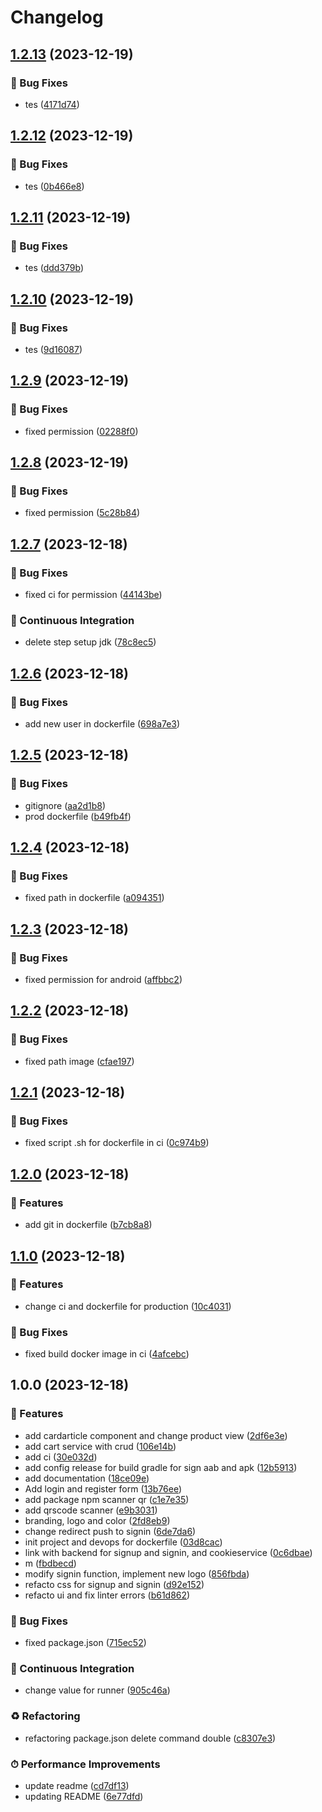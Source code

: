 # Changelog

## [1.2.13](https://github.com/corentin35000/CashManager_FrontEnd/compare/v1.2.12...v1.2.13) (2023-12-19)


### 🐛 Bug Fixes

* tes ([4171d74](https://github.com/corentin35000/CashManager_FrontEnd/commit/4171d74e2a4580abeba079a620ef667baff39dff))

## [1.2.12](https://github.com/corentin35000/CashManager_FrontEnd/compare/v1.2.11...v1.2.12) (2023-12-19)


### 🐛 Bug Fixes

* tes ([0b466e8](https://github.com/corentin35000/CashManager_FrontEnd/commit/0b466e812c9c0d9bb763961c3234bfd6e11d6777))

## [1.2.11](https://github.com/corentin35000/CashManager_FrontEnd/compare/v1.2.10...v1.2.11) (2023-12-19)


### 🐛 Bug Fixes

* tes ([ddd379b](https://github.com/corentin35000/CashManager_FrontEnd/commit/ddd379ba45710aa269b227c672ab57ff7563dfce))

## [1.2.10](https://github.com/corentin35000/CashManager_FrontEnd/compare/v1.2.9...v1.2.10) (2023-12-19)


### 🐛 Bug Fixes

* tes ([9d16087](https://github.com/corentin35000/CashManager_FrontEnd/commit/9d160875057cca1b22a7843d3c2ae43c3933a7fb))

## [1.2.9](https://github.com/corentin35000/CashManager_FrontEnd/compare/v1.2.8...v1.2.9) (2023-12-19)


### 🐛 Bug Fixes

* fixed permission ([02288f0](https://github.com/corentin35000/CashManager_FrontEnd/commit/02288f03306a059d9523dd0bb12900d4971a2d89))

## [1.2.8](https://github.com/corentin35000/CashManager_FrontEnd/compare/v1.2.7...v1.2.8) (2023-12-19)


### 🐛 Bug Fixes

* fixed permission ([5c28b84](https://github.com/corentin35000/CashManager_FrontEnd/commit/5c28b84eaf2e613c3a129b90136b936b3d7635e9))

## [1.2.7](https://github.com/corentin35000/CashManager_FrontEnd/compare/v1.2.6...v1.2.7) (2023-12-18)


### 🐛 Bug Fixes

* fixed ci for permission ([44143be](https://github.com/corentin35000/CashManager_FrontEnd/commit/44143be59d7619c898019fe5da9c5b1730d65719))


### 🔧 Continuous Integration

* delete step setup jdk ([78c8ec5](https://github.com/corentin35000/CashManager_FrontEnd/commit/78c8ec5e2802e1c6b1312cdefb0f7aa769ad1a5e))

## [1.2.6](https://github.com/corentin35000/CashManager_FrontEnd/compare/v1.2.5...v1.2.6) (2023-12-18)


### 🐛 Bug Fixes

* add new user in dockerfile ([698a7e3](https://github.com/corentin35000/CashManager_FrontEnd/commit/698a7e36eedfa4b363ef68f85d16958c52ae6a7a))

## [1.2.5](https://github.com/corentin35000/CashManager_FrontEnd/compare/v1.2.4...v1.2.5) (2023-12-18)


### 🐛 Bug Fixes

* gitignore ([aa2d1b8](https://github.com/corentin35000/CashManager_FrontEnd/commit/aa2d1b8a571b7b139171e34059ed66bbb4285291))
* prod dockerfile ([b49fb4f](https://github.com/corentin35000/CashManager_FrontEnd/commit/b49fb4f6ac13d9be33300d48e725689eb6976c95))

## [1.2.4](https://github.com/corentin35000/CashManager_FrontEnd/compare/v1.2.3...v1.2.4) (2023-12-18)


### 🐛 Bug Fixes

* fixed path in dockerfile ([a094351](https://github.com/corentin35000/CashManager_FrontEnd/commit/a09435168fa45ac6d4b8f99141689a17cfda55fa))

## [1.2.3](https://github.com/corentin35000/CashManager_FrontEnd/compare/v1.2.2...v1.2.3) (2023-12-18)


### 🐛 Bug Fixes

* fixed permission for android ([affbbc2](https://github.com/corentin35000/CashManager_FrontEnd/commit/affbbc202543fe4b1289965e147fbdacfa0a9302))

## [1.2.2](https://github.com/corentin35000/CashManager_FrontEnd/compare/v1.2.1...v1.2.2) (2023-12-18)


### 🐛 Bug Fixes

* fixed path image ([cfae197](https://github.com/corentin35000/CashManager_FrontEnd/commit/cfae197a4731c7c4a6e06a8b1549b519aed3d268))

## [1.2.1](https://github.com/corentin35000/CashManager_FrontEnd/compare/v1.2.0...v1.2.1) (2023-12-18)


### 🐛 Bug Fixes

* fixed script .sh for dockerfile in ci ([0c974b9](https://github.com/corentin35000/CashManager_FrontEnd/commit/0c974b9088b51c5c254695080a524d94def4cece))

## [1.2.0](https://github.com/corentin35000/CashManager_FrontEnd/compare/v1.1.0...v1.2.0) (2023-12-18)


### 🚀 Features

* add git in dockerfile ([b7cb8a8](https://github.com/corentin35000/CashManager_FrontEnd/commit/b7cb8a851bb0649d7f35fb04b3061103076f4124))

## [1.1.0](https://github.com/corentin35000/CashManager_FrontEnd/compare/v1.0.0...v1.1.0) (2023-12-18)


### 🚀 Features

* change ci and dockerfile for production ([10c4031](https://github.com/corentin35000/CashManager_FrontEnd/commit/10c40315b0f7112666e7f8d2786631ccd5733702))


### 🐛 Bug Fixes

* fixed build docker image in ci ([4afcebc](https://github.com/corentin35000/CashManager_FrontEnd/commit/4afcebcc70e7d3af646d2f43791c3004eded5fe4))

## 1.0.0 (2023-12-18)


### 🚀 Features

* add cardarticle component and change product view ([2df6e3e](https://github.com/corentin35000/CashManager_FrontEnd/commit/2df6e3e896ca263099ffabe21fe93422a52ed597))
* add cart service with crud ([106e14b](https://github.com/corentin35000/CashManager_FrontEnd/commit/106e14be8892c4d6ca9da4eb4aa1185687414b7b))
* add ci ([30e032d](https://github.com/corentin35000/CashManager_FrontEnd/commit/30e032ddc1bcd9644cabb4c5b0b6e58f72c5b1cf))
* add config release for build gradle for sign aab and apk ([12b5913](https://github.com/corentin35000/CashManager_FrontEnd/commit/12b591351ee8c91df8c24e07584ce472946290dc))
* add documentation ([18ce09e](https://github.com/corentin35000/CashManager_FrontEnd/commit/18ce09e007fcb724e2175a946d78226b3433729f))
* Add login and register form ([13b76ee](https://github.com/corentin35000/CashManager_FrontEnd/commit/13b76eee6edec78f3b6f2b30eabe2592f194d016))
* add package npm scanner qr ([c1e7e35](https://github.com/corentin35000/CashManager_FrontEnd/commit/c1e7e350a6043091e4c941c1306414e5699864a1))
* add qrscode scanner ([e9b3031](https://github.com/corentin35000/CashManager_FrontEnd/commit/e9b303157c2e796f52d3f0e315896c98c7327a78))
* branding, logo and color ([2fd8eb9](https://github.com/corentin35000/CashManager_FrontEnd/commit/2fd8eb9ea125681c3507ab231cdc6546b7d6ae80))
* change redirect push to signin ([6de7da6](https://github.com/corentin35000/CashManager_FrontEnd/commit/6de7da680dbc24a79f67760811a566ec32e8fd53))
* init project and devops for dockerfile ([03d8cac](https://github.com/corentin35000/CashManager_FrontEnd/commit/03d8cacf5ec1faefab8fc68d5b421f4496e20db2))
* link with backend for signup and signin, and cookieservice ([0c6dbae](https://github.com/corentin35000/CashManager_FrontEnd/commit/0c6dbae2fd364cc202fe8061e0b3ee38272382e8))
* m ([fbdbecd](https://github.com/corentin35000/CashManager_FrontEnd/commit/fbdbecd88873ee76873305d59c8fd84d8c2b4288))
* modify signin function, implement new logo ([856fbda](https://github.com/corentin35000/CashManager_FrontEnd/commit/856fbdaebebf5306259648b2bff1e4694435b828))
* refacto css for signup and signin ([d92e152](https://github.com/corentin35000/CashManager_FrontEnd/commit/d92e152650deb57620504b6fad62a6d3890d2a0f))
* refacto ui and fix linter errors ([b61d862](https://github.com/corentin35000/CashManager_FrontEnd/commit/b61d86275889134dc1b75b1f98eb1549d0a7209c))


### 🐛 Bug Fixes

* fixed package.json ([715ec52](https://github.com/corentin35000/CashManager_FrontEnd/commit/715ec5235fb544aad4960b59afcb30fbce3dad13))


### 🔧 Continuous Integration

* change value for runner ([905c46a](https://github.com/corentin35000/CashManager_FrontEnd/commit/905c46ae2b817980093060887b125f3baa015870))


### ♻️ Refactoring

* refactoring package.json delete command double ([c8307e3](https://github.com/corentin35000/CashManager_FrontEnd/commit/c8307e3958ca547324e357a4c06a9ca4e118539d))


### ⏱ Performance Improvements

* update readme ([cd7df13](https://github.com/corentin35000/CashManager_FrontEnd/commit/cd7df136ba8e6da66a9faaf5692e59e6bba3d7cb))
* updating README ([6e77dfd](https://github.com/corentin35000/CashManager_FrontEnd/commit/6e77dfddd6d81d9b4450c66973473e9692733d11))
